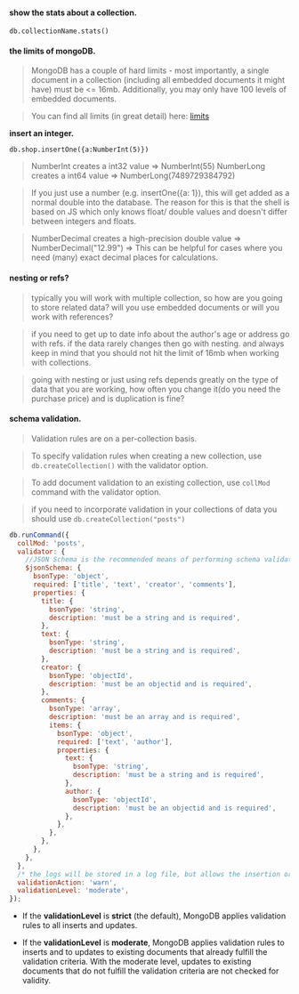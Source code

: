 #### show the stats about a collection.

`db.collectionName.stats()`

#### the limits of mongoDB.

> MongoDB has a couple of hard limits - most importantly, a single document in a collection (including all embedded documents it might have) must be <= 16mb. Additionally, you may only have 100 levels of embedded documents.

> You can find all limits (in great detail) here: [limits](https://docs.mongodb.com/manual/reference/limits/)

**insert an integer.**

`db.shop.insertOne({a:NumberInt(5)})`

> NumberInt creates a int32 value => NumberInt(55)
> NumberLong creates a int64 value => NumberLong(7489729384792)

> If you just use a number (e.g. insertOne({a: 1}), this will get added as a normal double into the database. The reason for this is that the shell is based on JS which only knows float/ double values and doesn't differ between integers and floats.

> NumberDecimal creates a high-precision double value => NumberDecimal("12.99") => This can be helpful for cases where you need (many) exact decimal places for calculations.

#### nesting or refs?

> typically you will work with multiple collection, so how are you going to store related data? will you use embedded documents or will you work with references?

> if you need to get up to date info about the author's age or address go with refs. if the data rarely changes then go with nesting. and always keep in mind that you should not hit the limit of 16mb when working with collections.

> going with nesting or just using refs depends greatly on the type of data that you are working, how often you change it(do you need the purchase price) and is duplication is fine?

#### schema validation.

> Validation rules are on a per-collection basis.

> To specify validation rules when creating a new collection, use `db.createCollection()` with the validator option.

> To add document validation to an existing collection, use `collMod` command with the validator option.

> if you need to incorporate validation in your collections of data you should use
> `db.createCollection("posts")`

```js
db.runCommand({
  collMod: 'posts',
  validator: {
    //JSON Schema is the recommended means of performing schema validation.
    $jsonSchema: {
      bsonType: 'object',
      required: ['title', 'text', 'creator', 'comments'],
      properties: {
        title: {
          bsonType: 'string',
          description: 'must be a string and is required',
        },
        text: {
          bsonType: 'string',
          description: 'must be a string and is required',
        },
        creator: {
          bsonType: 'objectId',
          description: 'must be an objectid and is required',
        },
        comments: {
          bsonType: 'array',
          description: 'must be an array and is required',
          items: {
            bsonType: 'object',
            required: ['text', 'author'],
            properties: {
              text: {
                bsonType: 'string',
                description: 'must be a string and is required',
              },
              author: {
                bsonType: 'objectId',
                description: 'must be an objectid and is required',
              },
            },
          },
        },
      },
    },
  },
  /* the logs will be stored in a log file, but allows the insertion or update to proceed. */
  validationAction: 'warn',
  validationLevel: 'moderate',
});
```

- If the **validationLevel** is **strict** (the default), MongoDB applies validation rules to all inserts and updates.

- If the **validationLevel** is **moderate**, MongoDB applies validation rules to inserts and to updates to existing documents that already fulfill the validation criteria. With the moderate level, updates to existing documents that do not fulfill the validation criteria are not checked for validity.

